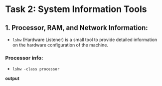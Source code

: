 # Task 2: System Information Tools

## 1. Processor, RAM, and Network Information:

- `lshw` (Hardware Listener) is a small tool to provide detailed information on the hardware configuration of the machine.

### Processor info:

- `lshw -class processor`

**output**

```



